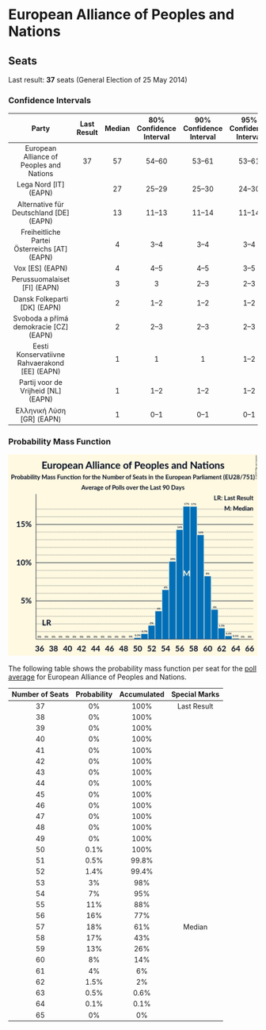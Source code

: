 # European Alliance of Peoples and Nations

## Seats

Last result: **37** seats (General Election of 25 May 2014)

### Confidence Intervals

| Party | Last Result | Median | 80% Confidence Interval | 90% Confidence Interval | 95% Confidence Interval | 99% Confidence Interval |
|:-----:|:-----------:|:------:|:-----------------------:|:-----------------------:|:-----------------------:|:-----------------------:|
| European Alliance of Peoples and Nations | 37 | 57 | 54–60 | 53–61 | 53–61 | 51–63 |
| Lega Nord [IT] (EAPN) | | 27 | 25–29 | 25–30 | 24–30 | 23–31 |
| Alternative für Deutschland [DE] (EAPN) | | 13 | 11–13 | 11–14 | 11–14 | 10–15 |
| Freiheitliche Partei Österreichs [AT] (EAPN) | | 4 | 3–4 | 3–4 | 3–4 | 3–5 |
| Vox [ES] (EAPN) | | 4 | 4–5 | 4–5 | 3–5 | 3–6 |
| Perussuomalaiset [FI] (EAPN) | | 3 | 3 | 2–3 | 2–3 | 2–4 |
| Dansk Folkeparti [DK] (EAPN) | | 2 | 1–2 | 1–2 | 1–2 | 1–2 |
| Svoboda a přímá demokracie [CZ] (EAPN) | | 2 | 2–3 | 2–3 | 2–3 | 2–3 |
| Eesti Konservatiivne Rahvaerakond [EE] (EAPN) | | 1 | 1 | 1 | 1–2 | 1–2 |
| Partij voor de Vrijheid [NL] (EAPN) | | 1 | 1–2 | 1–2 | 1–2 | 1–2 |
| Ελληνική Λύση [GR] (EAPN) | | 1 | 0–1 | 0–1 | 0–1 | 0–1 |

### Probability Mass Function

![Graph with seats probability mass function not yet produced](average-2019-07-31-seats-pmf-europeanallianceofpeoplesandnations.png "Seats Probability Mass Function")

The following table shows the probability mass function per seat for the [poll average](average-2019-07-31.html) for European Alliance of Peoples and Nations.

| Number of Seats | Probability | Accumulated | Special Marks |
|:---------------:|:-----------:|:-----------:|:-------------:|
| 37 | 0% | 100% | Last Result |
| 38 | 0% | 100% |  |
| 39 | 0% | 100% |  |
| 40 | 0% | 100% |  |
| 41 | 0% | 100% |  |
| 42 | 0% | 100% |  |
| 43 | 0% | 100% |  |
| 44 | 0% | 100% |  |
| 45 | 0% | 100% |  |
| 46 | 0% | 100% |  |
| 47 | 0% | 100% |  |
| 48 | 0% | 100% |  |
| 49 | 0% | 100% |  |
| 50 | 0.1% | 100% |  |
| 51 | 0.5% | 99.8% |  |
| 52 | 1.4% | 99.4% |  |
| 53 | 3% | 98% |  |
| 54 | 7% | 95% |  |
| 55 | 11% | 88% |  |
| 56 | 16% | 77% |  |
| 57 | 18% | 61% | Median |
| 58 | 17% | 43% |  |
| 59 | 13% | 26% |  |
| 60 | 8% | 14% |  |
| 61 | 4% | 6% |  |
| 62 | 1.5% | 2% |  |
| 63 | 0.5% | 0.6% |  |
| 64 | 0.1% | 0.1% |  |
| 65 | 0% | 0% |  |


